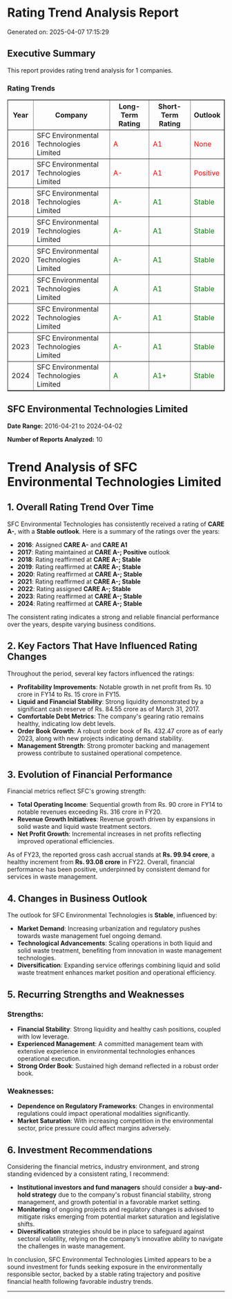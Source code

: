 # Rating Trend Analysis Report

Generated on: 2025-04-07 17:15:29

## Executive Summary

This report provides rating trend analysis for 1 companies.

### Rating Trends

<table border='1' cellpadding='5' cellspacing='0' style='border-collapse: collapse;'>
<tr><th>Year</th><th>Company</th><th>Long-Term Rating</th><th>Short-Term Rating</th><th>Outlook</th></tr>
<tr><td>2016</td><td>SFC Environmental Technologies Limited</td><td style='color: red;'>A</td><td style='color: red;'>A1</td><td style='color: red;'>None</td></tr>
<tr><td>2017</td><td>SFC Environmental Technologies Limited</td><td style='color: red;'>A-</td><td style='color: red;'>A1</td><td style='color: red;'>Positive</td></tr>
<tr><td>2018</td><td>SFC Environmental Technologies Limited</td><td style='color: green;'>A-</td><td style='color: green;'>A1</td><td style='color: green;'>Stable</td></tr>
<tr><td>2019</td><td>SFC Environmental Technologies Limited</td><td style='color: green;'>A-</td><td style='color: green;'>A1</td><td style='color: green;'>Stable</td></tr>
<tr><td>2020</td><td>SFC Environmental Technologies Limited</td><td style='color: green;'>A-</td><td style='color: green;'>A1</td><td style='color: green;'>Stable</td></tr>
<tr><td>2021</td><td>SFC Environmental Technologies Limited</td><td style='color: green;'>A</td><td style='color: green;'>A1</td><td style='color: green;'>Stable</td></tr>
<tr><td>2022</td><td>SFC Environmental Technologies Limited</td><td style='color: green;'>A-</td><td style='color: green;'>A1</td><td style='color: green;'>Stable</td></tr>
<tr><td>2023</td><td>SFC Environmental Technologies Limited</td><td style='color: green;'>A-</td><td style='color: green;'>A1</td><td style='color: green;'>Stable</td></tr>
<tr><td>2024</td><td>SFC Environmental Technologies Limited</td><td style='color: green;'>A</td><td style='color: green;'>A1+</td><td style='color: green;'>Stable</td></tr>
</table>


## SFC Environmental Technologies Limited

**Date Range:** 2016-04-21 to 2024-04-02

**Number of Reports Analyzed:** 10

# Trend Analysis of SFC Environmental Technologies Limited 

## 1. Overall Rating Trend Over Time
SFC Environmental Technologies has consistently received a rating of **CARE A-**, with a **Stable outlook**. Here is a summary of the ratings over the years:

- **2016**: Assigned **CARE A-** and **CARE A1**
- **2017**: Rating maintained at **CARE A-; Positive** outlook
- **2018**: Rating reaffirmed at **CARE A-; Stable**
- **2019**: Rating reaffirmed at **CARE A-; Stable**
- **2020**: Rating reaffirmed at **CARE A-; Stable**
- **2021**: Rating reaffirmed at **CARE A-; Stable**
- **2022**: Rating assigned **CARE A-; Stable**
- **2023**: Rating reaffirmed at **CARE A-; Stable**
- **2024**: Rating reaffirmed at **CARE A-; Stable**

The consistent rating indicates a strong and reliable financial performance over the years, despite varying business conditions.

## 2. Key Factors That Have Influenced Rating Changes
Throughout the period, several key factors influenced the ratings:

- **Profitability Improvements**: Notable growth in net profit from Rs. 10 crore in FY14 to Rs. 15 crore in FY15.
- **Liquid and Financial Stability**: Strong liquidity demonstrated by a significant cash reserve of Rs. 84.55 crore as of March 31, 2017.
- **Comfortable Debt Metrics**: The company's gearing ratio remains healthy, indicating low debt levels.
- **Order Book Growth**: A robust order book of Rs. 432.47 crore as of early 2023, along with new projects indicating demand stability.
- **Management Strength**: Strong promoter backing and management prowess contribute to sustained operational competence.

## 3. Evolution of Financial Performance
Financial metrics reflect SFC's growing strength:

- **Total Operating Income**: Sequential growth from Rs. 90 crore in FY14 to notable revenues exceeding Rs. 316 crore in FY20.
- **Revenue Growth Initiatives**: Revenue growth driven by expansions in solid waste and liquid waste treatment sectors.
- **Net Profit Growth**: Incremental increases in net profits reflecting improved operational efficiencies.

As of FY23, the reported gross cash accrual stands at **Rs. 99.94 crore**, a healthy increment from **Rs. 93.08 crore** in FY22. Overall, financial performance has been positive, underpinned by consistent demand for services in waste management.

## 4. Changes in Business Outlook
The outlook for SFC Environmental Technologies is **Stable**, influenced by:

- **Market Demand**: Increasing urbanization and regulatory pushes towards waste management fuel ongoing demand.
- **Technological Advancements**: Scaling operations in both liquid and solid waste treatment, benefiting from innovation in waste management technologies.
- **Diversification**: Expanding service offerings combining liquid and solid waste treatment enhances market position and operational efficiency.

## 5. Recurring Strengths and Weaknesses
### Strengths:
- **Financial Stability**: Strong liquidity and healthy cash positions, coupled with low leverage.
- **Experienced Management**: A committed management team with extensive experience in environmental technologies enhances operational execution.
- **Strong Order Book**: Sustained high demand reflected in a robust order book.

### Weaknesses:
- **Dependence on Regulatory Frameworks**: Changes in environmental regulations could impact operational modalities significantly.
- **Market Saturation**: With increasing competition in the environmental sector, price pressure could affect margins adversely.

## 6. Investment Recommendations
Considering the financial metrics, industry environment, and strong standing evidenced by a consistent rating, I recommend:

- **Institutional investors and fund managers** should consider a **buy-and-hold strategy** due to the company's robust financial stability, strong management, and growth potential in a favorable market setting.
- **Monitoring** of ongoing projects and regulatory changes is advised to mitigate risks emerging from potential market saturation and legislative shifts.
- **Diversification** strategies should be in place to safeguard against sectoral volatility, relying on the company’s innovative ability to navigate the challenges in waste management.

In conclusion, SFC Environmental Technologies Limited appears to be a sound investment for funds seeking exposure in the environmentally responsible sector, backed by a stable rating trajectory and positive financial health following favorable industry trends.

---

